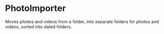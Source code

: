 # PhotoImporter
Moves photos and videos from a folder, into separate folders for photos and videos, sorted into dated folders.
